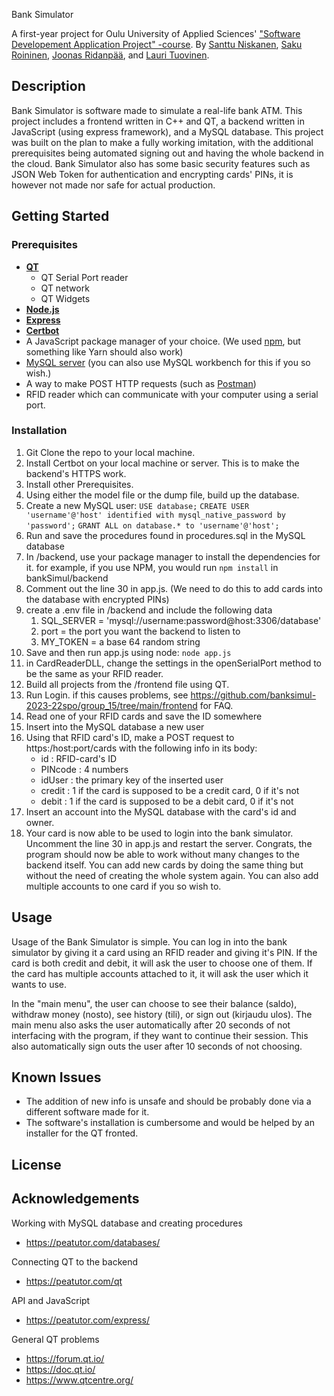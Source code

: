 Bank Simulator

A first-year project for Oulu University of Applied Sciences' ["Software Developement Application Project" -course](https://www.oamk.fi/opinto-opas/en/content-of-studies/curricula?koulutus=tvt2023k-ohj&lk=k2023&alasivu=opintojakso&kieli=en&oj=IN00CS90_en). By [Santtu Niskanen](https://github.com/santtuniskanen), [Saku Roininen](https://github.com/SakRoi), [Joonas Ridanpää](https://github.com/JnsRdnp), and [Lauri Tuovinen](https://github.com/LauriTuovinen).

## Description

Bank Simulator is software made to simulate a real-life bank ATM. This project includes a frontend written in C++ and QT, a backend written in JavaScript (using express framework), and a MySQL database. 
This project was built on the plan to make a fully working imitation, with the additional prerequisites being automated signing out and having the whole backend in the cloud.
Bank Simulator also has some basic security features such as JSON Web Token for authentication and encrypting cards' PINs, it is however not made nor safe for actual production.

## Getting Started

### Prerequisites

- [**QT**](https://www.qt.io/download-open-source)
    - QT Serial Port reader
    - QT network
    - QT Widgets
- [**Node.js**](https://nodejs.org/en)
- [**Express**](https://expressjs.com/)
- [**Certbot**](https://certbot.eff.org/)
- A JavaScript package manager of your choice. (We used [npm](https://www.npmjs.com/), but something like Yarn should also work)
- [MySQL server](https://dev.mysql.com/downloads/) (you can also use MySQL workbench for this if you so wish.)
- A way to make POST HTTP requests (such as [Postman](https://www.postman.com/))
- RFID reader which can communicate with your computer using a serial port.

### Installation

1. Git Clone the repo to your local machine.
2. Install Certbot on your local machine or server. This is to make the backend's HTTPS work.
3. Install other Prerequisites.
4. Using either the model file or the dump file, build up the database.
5. Create a new MySQL user:
    `USE database;`
    `CREATE USER 'username'@'host' identified with mysql_native_password by 'password';`
    `GRANT ALL on database.* to 'username'@'host';`
6. Run and save the procedures found in procedures.sql in the MySQL database
7. In /backend, use your package manager to install the dependencies for it.
    for example, if you use NPM, you would run `npm install` in bankSimul/backend
8. Comment out the line 30 in app.js. (We need to do this to add cards into the database with encrypted PINs)
9. create a .env file in /backend and include the following data
    1. SQL_SERVER = 'mysql://username:password@host:3306/database'
    2. port = the port you want the backend to listen to
    3. MY_TOKEN = a base 64 random string
10. Save and then run app.js using node: `node app.js`
11. in CardReaderDLL, change the settings in the openSerialPort method to be the same as your RFID reader.
12. Build all projects from the /frontend file using QT.
13. Run Login.
    if this causes problems, see https://github.com/banksimul-2023-22spo/group_15/tree/main/frontend for FAQ.
14. Read one of your RFID cards and save the ID somewhere
15. Insert into the MySQL database a new user
16. Using that RFID card's ID, make a POST request to https:/host:port/cards with the following info in its body:
    * id : RFID-card's ID
    * PINcode : 4 numbers
    * idUser : the primary key of the inserted user
    * credit : 1 if the card is supposed to be a credit card, 0 if it's not
    * debit : 1 if the card is supposed to be a debit card, 0 if it's not
17. Insert an account into the MySQL database with the card's id and owner.
18. Your card is now able to be used to login into the bank simulator. Uncomment the line 30 in app.js and restart the server.
Congrats, the program should now be able to work without many changes to the backend itself. You can add new cards by doing the same thing but without the need of creating the whole system again. You can also add multiple accounts to one card if you so wish to.

#### 

## Usage
Usage of the Bank Simulator is simple. You can log in into the bank simulator by giving it a card using an RFID reader and giving it's PIN. If the card is both credit and debit, it will ask the user to choose one of them. If the card has multiple accounts attached to it, it will ask the user which it wants to use.

In the "main menu", the user can choose to see their balance (saldo), withdraw money (nosto), see history (tili), or sign out (kirjaudu ulos). The main menu also asks the user automatically after 20 seconds of not interfacing with the program, if they want to continue their session. This also automatically sign outs the user after 10 seconds of not choosing.

## Known Issues

* The addition of new info is unsafe and should be probably done via a different software made for it.
* The software's installation is cumbersome and would be helped by an installer for the QT fronted.


## License


## Acknowledgements

Working with MySQL database and creating procedures
- https://peatutor.com/databases/

Connecting QT to the backend
- https://peatutor.com/qt

API and JavaScript
- https://peatutor.com/express/

General QT problems
- https://forum.qt.io/
- https://doc.qt.io/
- https://www.qtcentre.org/


